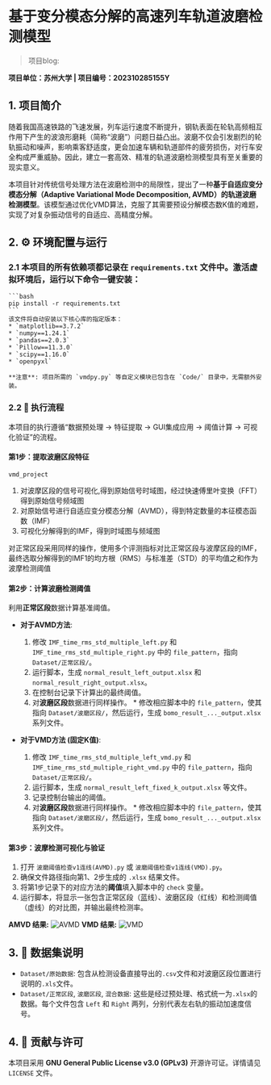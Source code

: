 # 基于变分模态分解的高速列车轨道波磨检测模型

> 项目blog:

**项目单位：苏州大学 | 项目编号：202310285155Y**

## 1. 项目简介

随着我国高速铁路的飞速发展，列车运行速度不断提升，钢轨表面在轮轨高频相互作用下产生的波浪形磨耗（简称“波磨”）问题日益凸出。波磨不仅会引发剧烈的轮轨振动和噪声，影响乘客舒适度，更会加速车辆和轨道部件的疲劳损伤，对行车安全构成严重威胁。因此，建立一套高效、精准的轨道波磨检测模型具有至关重要的现实意义。

本项目针对传统信号处理方法在波磨检测中的局限性，提出了一种**基于自适应变分模态分解（Adaptive Variational Mode Decomposition, AVMD）的轨道波磨检测模型**。该模型通过优化VMD算法，克服了其需要预设分解模态数K值的难题，实现了对复杂振动信号的自适应、高精度分解。



## 2. ⚙️ 环境配置与运行

### 2.1  本项目的所有依赖项都记录在 `requirements.txt` 文件中。激活虚拟环境后，运行以下命令一键安装：

    ```bash
    pip install -r requirements.txt
    ```
    该文件将自动安装以下核心库的指定版本：
    * `matplotlib==3.7.2`
    * `numpy==1.24.1`
    * `pandas==2.0.3`
    * `Pillow==11.3.0`
    * `scipy==1.16.0`
    * `openpyxl`

    **注意**: 项目所需的 `vmdpy.py` 等自定义模块已包含在 `Code/` 目录中，无需额外安装。
    
### 2.2 🚀 执行流程

本项目的执行遵循“数据预处理 -> 特征提取 -> GUI集成应用 -> 阈值计算 -> 可视化验证”的流程。

#### **第1步：提取波磨区段特征**
`vmd_project`
1. 对波摩区段的信号可视化,得到原始信号时域图，经过快速傅里叶变换（FFT）得到原始信号频域图
2. 对原始信号进行自适应变分模态分解（AVMD），得到特定数量的本征模态函数（IMF）
3. 可视化分解得到的IMF，得到时域图与频域图

对正常区段采用同样的操作，使用多个评测指标对比正常区段与波摩区段的IMF，最终选取分解得到的IMF1的均方根（RMS）与标准差（STD）的平均值之和作为波摩检测阈值


#### **第2步：计算波磨检测阈值**

利用**正常区段**数据计算基准阈值。

* **对于AVMD方法**:
    1.  修改 `IMF_time_rms_std_multiple_left.py` 和 `IMF_time_rms_std_multiple_right.py` 中的 `file_pattern`，指向 `Dataset/正常区段/`。
    2.  运行脚本，生成 `normal_result_left_output.xlsx` 和 `normal_result_right_output.xlsx`。
    3.  在控制台记录下计算出的最终阈值。
    4.  对**波磨区段**数据进行同样操作。
       * 修改相应脚本中的 `file_pattern`，使其指向 `Dataset/波磨区段/`，然后运行，生成 `bomo_result_..._output.xlsx` 系列文件。

* **对于VMD方法 (固定K值)**:
    1.  修改 `IMF_time_rms_std_multiple_left_vmd.py` 和 `IMF_time_rms_std_multiple_right_vmd.py` 中的 `file_pattern`，指向 `Dataset/正常区段/`。
    2.  运行脚本，生成 `normal_result_left_fixed_k_output.xlsx` 等文件。
    3.  记录控制台输出的阈值。
    4.  对**波磨区段**数据进行同样操作。
      * 修改相应脚本中的 `file_pattern`，使其指向 `Dataset/波磨区段/`，然后运行，生成 `bomo_result_..._output.xlsx` 系列文件。



#### **第3步：波摩检测可视化与验证**

1.  打开 `波磨阈值检查v1连线(AVMD).py` 或 `波磨阈值检查v1连线(VMD).py`。
2.  确保文件路径指向第1、2步生成的 `.xlsx` 结果文件。
3.  将第1步记录下的对应方法的**阈值**填入脚本中的 `check` 变量。
4.  运行脚本，将显示一张包含正常区段（蓝线）、波磨区段（红线）和检测阈值（虚线）的对比图，并输出最终检测率。

**AMVD 结果:**
![AVMD](https://github.com/user-attachments/assets/1137f60a-6944-4a26-9f14-648f71e58b7e)
**VMD 结果:**
![VMD](https://github.com/user-attachments/assets/d5cae83c-2e43-4506-852a-ff59c6075716)



## 3. 📖 数据集说明

* `Dataset/原始数据`: 包含从检测设备直接导出的`.csv`文件和对波磨区段位置进行说明的`.xls`文件。
* `Dataset/正常区段`, `波磨区段`, `混合数据`: 这些是经过预处理、格式统一为`.xlsx`的数据。每个文件包含 `Left` 和 `Right` 两列，分别代表左右轨的振动加速度信号。

## 4. 🤝 贡献与许可

本项目采用 **GNU General Public License v3.0 (GPLv3)** 开源许可证。详情请见 `LICENSE` 文件。
